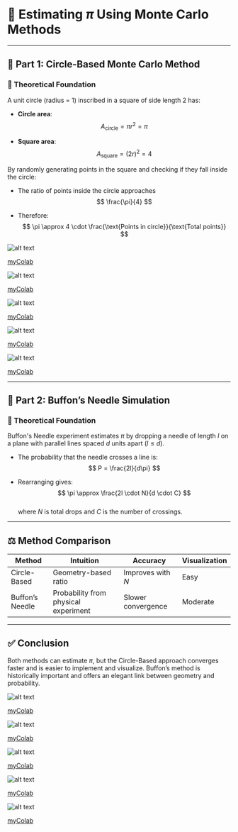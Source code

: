 # 🎯 Estimating $\pi$ Using Monte Carlo Methods

---

## 🔵 Part 1: Circle-Based Monte Carlo Method

### 📄 Theoretical Foundation

A unit circle (radius = 1) inscribed in a square of side length 2 has:

- **Circle area**:  
  $$ A_{\text{circle}} = \pi r^2 = \pi $$

- **Square area**:  
  $$ A_{\text{square}} = (2r)^2 = 4 $$

By randomly generating points in the square and checking if they fall inside the circle:

- The ratio of points inside the circle approaches  
  $$ \frac{\pi}{4} $$

- Therefore:  
  $$ \pi \approx 4 \cdot \frac{\text{Points in circle}}{\text{Total points}} $$

![alt text](image-1.png)

[myColab](https://colab.research.google.com/drive/10lNz0Vt_Y4CEiFhsZ2aUjIvg7SjCwn3G#scrollTo=zmdGxzqC7KR7)

![alt text](image-2.png)

[myColab](https://colab.research.google.com/drive/1MKv4qoEBtmK1WvxiGaLFznF46RH6mAUD)

![alt text](image-3.png)

[myColab](https://colab.research.google.com/drive/1LDcOEVvrQD_sYS0kfB08TmX5rqj0xYXu)

![alt text](image-4.png)

[myColab](https://colab.research.google.com/drive/1Qvr63REL6XmpEO9N_8gJBaoNeN7LiL2P)

![alt text](image-5.png)

[myColab](https://colab.research.google.com/drive/1jHeHvalEVslLx4XG1drW5M6Atx054vlu)

---

## 🧵 Part 2: Buffon’s Needle Simulation

### 📄 Theoretical Foundation

Buffon's Needle experiment estimates $\pi$ by dropping a needle of length $l$ on a plane with parallel lines spaced $d$ units apart ($l \leq d$).

- The probability that the needle crosses a line is:  
  $$ P = \frac{2l}{d\pi} $$

- Rearranging gives:  
  $$ \pi \approx \frac{2l \cdot N}{d \cdot C} $$  
  where $N$ is total drops and $C$ is the number of crossings.

---

## ⚖️ Method Comparison

| Method               | Intuition                            | Accuracy         | Visualization |
|----------------------|---------------------------------------|------------------|---------------|
| Circle-Based         | Geometry-based ratio                  | Improves with $N$ | Easy          |
| Buffon’s Needle      | Probability from physical experiment  | Slower convergence | Moderate     |

---

## ✅ Conclusion

Both methods can estimate $\pi$, but the Circle-Based approach converges faster and is easier to implement and visualize. Buffon’s method is historically important and offers an elegant link between geometry and probability.



![alt text](image-6.png)

[myColab](https://colab.research.google.com/drive/1j3BvdcnQ2PVVswl0gvcQq_xkj16Pny1r)

![alt text](image-7.png)

[myColab](https://colab.research.google.com/drive/1OwChvzNFu7fNwHYO2UnuM5kyqO3UkMOs)

![alt text](image-8.png)

[myColab](https://colab.research.google.com/drive/1_f35ZTc5r2NxjJsBJL4-U8wiUHuS3IYf)

![alt text](image-9.png)

[myColab](https://colab.research.google.com/drive/1BYL9X-vwuiJv3Y1EyinR7KTfFeVhtYmy)

![alt text](image-10.png)

[myColab](https://colab.research.google.com/drive/1wbPynEbwNKtxM2dEqasXiZYp0AwdCwH2)